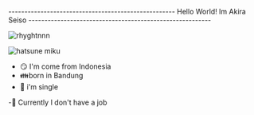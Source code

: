 ----------------------------------------------------  Hello World! Im Akira Seiso  ---------------------------------------------------------

![rhyghtnnn](https://github.com/user-attachments/assets/0e342c83-a980-456e-b0c5-9c2072afe7ad)




  ![hatsune miku](https://media2.giphy.com/media/v1.Y2lkPTc5MGI3NjExdml4ZmZia2VzcWZpcnRpMGxqMmNycm9sYWZheDRteXB2MjJzY3gxMyZlcD12MV9pbnRlcm5hbF9naWZfYnlfaWQmY3Q9Zw/3oqmwkTtUlCBQOdscu/giphy.gif)

<!--
**rhyghtnn/rhyghtnn** is a ✨ _special_ ✨ repository because its `README.md` (this file) appears on your GitHub profile.

Here are some ideas to get you started:

- 🔭 I’m currently working on ...
- 🌱 I’m currently learning ...
- 👯 I’m looking to collaborate on ...
- 🤔 I’m looking for help with ...
- 💬 Ask me about ...
- 📫 How to reach me: ...
- 😄 Pronouns: ...
- ⚡ Fun fact: ...
-->

- 😏 I'm come from Indonesia
- 👪born in Bandung
- 🖤 i'm single
  
-🔭 Currently I don't have a job
